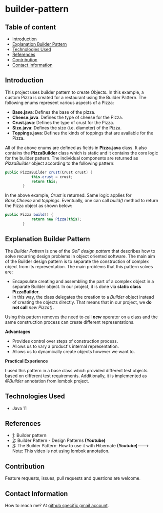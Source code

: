 # builder-pattern

## Table of content
- [Introduction](#introduction)
- [Explanation Builder Pattern](#explanation-builder-pattern)
- [Technologies Used](#technologies-used)
- [References](#references)
- [Contribution](#contribution)
- [Contact Information](#contact-information)

## Introduction

This project uses builder pattern to create Objects. In this example, a custom Pizza is created for a restaurant using the Builder Pattern. The following enums represent various aspects of a Pizza:

- **Base.java**: Defines the base of the pizza.
- **Cheese.java**: Defines the type of cheese for the Pizza.
- **Crust.java**: Defines the type of crust for the Pizza.
- **Size.java**: Defines the size (i.e. diameter) of the Pizza.
- **Toppings.java**: Defines the kinds of toppings that are available for the Pizza.

All of the above enums are defined as fields in **Pizza.java** class. It also contains the **PizzaBuilder** class which is static and it contains the core logic for the builder pattern. The individual components are returned as _PizzaBuilder_ object according to the following pattern:

```java 
public PizzaBuilder crust(Crust crust) {
			this.crust = crust;
			return this;
		}
```
In the above example, _Crust_ is returned. Same logic applies for _Base_,_Cheese_ and _toppings_. Eventually, one can call _build()_ method to return the Pizza object as shown below:

```java
public Pizza build() {
			return new Pizza(this);
		}
```
 

## Explanation Builder Pattern

The _Builder Pattern_ is one of the _GoF design pattern_ that describes how to solve recurring design problems in object oriented software. The main aim of the Builder design pattern is to separate the construction of complex object from its representation. The main problems that this pattern solves  are:

-  Encapsulate creating and assembling the part of a complex object in a separate Builder object. In our project, it is done via **static class PizzaBuilder**.
- In this way, the class delegates the creation to a _Builder_ object instead of creating the objects directly. That means that in our project, we **do not call** _new Pizza()_.  

Using this pattern removes the need to call **_new_** operator on a class and the same construction process can create different representations.

**Advantages**

- Provides control over steps of construction process.
- Allows us to vary a product's internal representation.
- Allows us to dynamically create objects however we want to.

**Practical Experience**

I used this pattern in a base class which provided different test objects based on different test requirements. Additionally, it is implemented as _@Builder_ annotation from lombok project.


## Technologies Used

- Java 11


## References

- [1](https://en.wikipedia.org/wiki/Builder_pattern): Builder pattern
- [2](https://www.youtube.com/watch?v=M7Xi1yO_s8E): Builder Pattern - Design Patterns **(Youtube)**
- [3](https://www.youtube.com/watch?v=z0160iYN1Yo): The Builder Pattern: How to use it with Hibernate **(Youtube)**---> Note: This video is not using lombok annotation.

## Contribution

Feature requests, issues, pull requests and questions are welcome.



## Contact Information

How to reach me? At [github specific gmail account](syed.umer.ahmed.code@gmail.com). 
